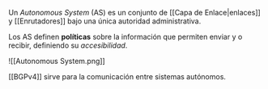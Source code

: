 Un *Autonomous System* (AS) es un conjunto de [[Capa de Enlace|enlaces]] y [[Enrutadores]] bajo una única autoridad administrativa. 

Los AS definen **políticas** sobre la información que permiten enviar y o recibir, definiendo su *accesibilidad*.

![[Autonomous System.png]]

[[BGPv4]] sirve para la comunicación entre sistemas autónomos.
